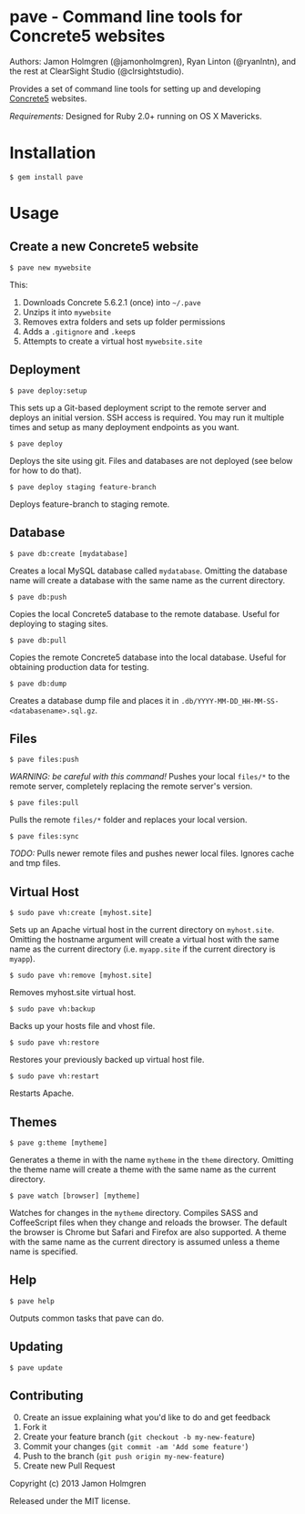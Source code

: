 # pave - Command line tools for Concrete5 websites

Authors: Jamon Holmgren (@jamonholmgren), Ryan Linton (@ryanlntn), and the rest at ClearSight Studio (@clrsightstudio).

Provides a set of command line tools for setting up and developing [Concrete5](http://www.concrete5.org/) websites.

*Requirements:* Designed for Ruby 2.0+ running on OS X Mavericks.

# Installation

    $ gem install pave

# Usage

## Create a new Concrete5 website

    $ pave new mywebsite

This:

1. Downloads Concrete 5.6.2.1 (once) into `~/.pave`
2. Unzips it into `mywebsite`
3. Removes extra folders and sets up folder permissions
4. Adds a `.gitignore` and `.keep`s
5. Attempts to create a virtual host `mywebsite.site`

## Deployment

    $ pave deploy:setup

This sets up a Git-based deployment script to the remote server and deploys an initial version. SSH access is required. You may run it multiple times and setup as many deployment endpoints as you want.

    $ pave deploy

Deploys the site using git. Files and databases are not deployed (see below for how to do that).

    $ pave deploy staging feature-branch

Deploys feature-branch to staging remote.

## Database

    $ pave db:create [mydatabase]

Creates a local MySQL database called `mydatabase`. Omitting the database name will create a database with the same name as the current directory.

    $ pave db:push

Copies the local Concrete5 database to the remote database. Useful for deploying to staging sites.

    $ pave db:pull

Copies the remote Concrete5 database into the local database. Useful for obtaining production data for testing.

    $ pave db:dump

Creates a database dump file and places it in `.db/YYYY-MM-DD_HH-MM-SS-<databasename>.sql.gz`.

## Files

    $ pave files:push

*WARNING: be careful with this command!* Pushes your local `files/*` to the remote server, completely replacing the remote server's version.

    $ pave files:pull

Pulls the remote `files/*` folder and replaces your local version.

    $ pave files:sync

*TODO:* Pulls newer remote files and pushes newer local files. Ignores cache and tmp files.

## Virtual Host

    $ sudo pave vh:create [myhost.site]

Sets up an Apache virtual host in the current directory on `myhost.site`. Omitting the hostname argument will create a virtual host with the same name as the current directory (i.e. `myapp.site` if the current directory is `myapp`).

    $ sudo pave vh:remove [myhost.site]

Removes myhost.site virtual host.

    $ sudo pave vh:backup

Backs up your hosts file and vhost file.

    $ sudo pave vh:restore

Restores your previously backed up virtual host file.

    $ sudo pave vh:restart

Restarts Apache.

## Themes

    $ pave g:theme [mytheme]
    
Generates a theme in with the name `mytheme` in the `theme` directory. Omitting the theme name will create a theme with the same name as the current directory.

    $ pave watch [browser] [mytheme]
    
Watches for changes in the `mytheme` directory. Compiles SASS and CoffeeScript files when they change and reloads the browser. The default the browser is Chrome but Safari and Firefox are also supported. A theme with the same name as the current directory is assumed unless a theme name is specified.

## Help

    $ pave help

Outputs common tasks that pave can do.

## Updating

    $ pave update

## Contributing

0. Create an issue explaining what you'd like to do and get feedback
1. Fork it
2. Create your feature branch (`git checkout -b my-new-feature`)
3. Commit your changes (`git commit -am 'Add some feature'`)
4. Push to the branch (`git push origin my-new-feature`)
5. Create new Pull Request

Copyright (c) 2013 Jamon Holmgren

Released under the MIT license.
